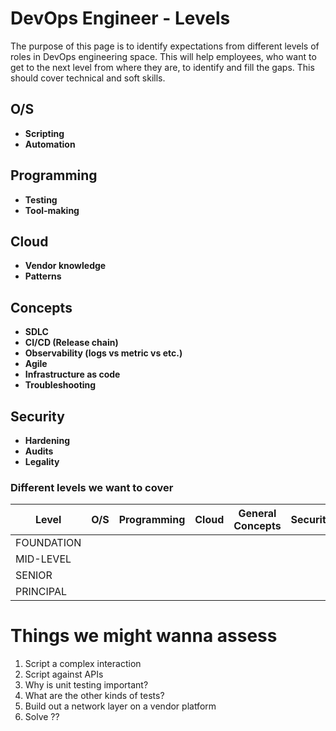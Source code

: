 # DevOps Engineer - Levels
The purpose of this page is to identify expectations from different levels of roles in DevOps engineering space. This will help employees, who want to get to the next level from where they are, to identify and fill the gaps. This should cover technical and soft skills.  

## O/S
* **Scripting**
* **Automation** 

## Programming
* **Testing**
* **Tool-making**

## Cloud 
* **Vendor knowledge**
* **Patterns**

## Concepts 
* **SDLC**
* **CI/CD (Release chain)**
* **Observability (logs vs metric vs etc.)**
* **Agile**
* **Infrastructure as code**
* **Troubleshooting**

## Security 
* **Hardening**
* **Audits**
* **Legality**



### Different levels we want to cover

Level | O/S | Programming | Cloud | General Concepts | Security 
------------ | ------------- | ------------- | ------------- | ------------- | -------------
 FOUNDATION |   
 MID-LEVEL | 
 SENIOR | 
 PRINCIPAL  | 

# Things we might wanna assess
1. Script a complex interaction
1. Script against APIs
1. Why is unit testing important?
1. What are the other kinds of tests?
1. Build out a network layer on a vendor platform
1. Solve ??
